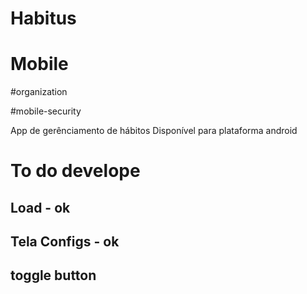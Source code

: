 




# Habitus

# Mobile 

#organization

#mobile-security

App de gerênciamento de hábitos
Disponível para plataforma android

# To do develope

## Load - ok

## Tela Configs - ok

## toggle button
